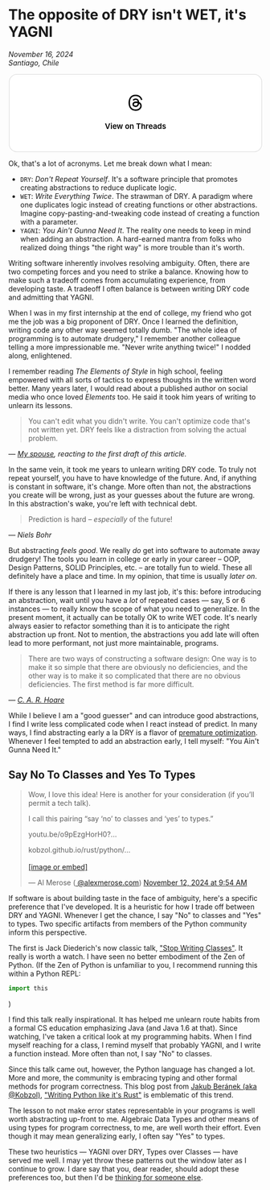# The opposite of DRY isn't WET, it's YAGNI

_November 16, 2024_ </br>
_Santiago, Chile_

<blockquote class="text-post-media" data-text-post-permalink="https://www.threads.net/@al_merose/post/C2yddc2O_oO" data-text-post-version="0" id="ig-tp-C2yddc2O_oO" style=" background:#FFF; border-width: 1px; border-style: solid; border-color: #00000026; border-radius: 16px; max-width:540px; margin: 1px; min-width:270px; padding:0; width:99.375%; width:-webkit-calc(100% - 2px); width:calc(100% - 2px);"> <a href="https://www.threads.net/@al_merose/post/C2yddc2O_oO" style=" background:#FFFFFF; line-height:0; padding:0 0; text-align:center; text-decoration:none; width:100%; font-family: -apple-system, BlinkMacSystemFont, sans-serif;" target="_blank"> <div style=" padding: 40px; display: flex; flex-direction: column; align-items: center;"><div style=" display:block; height:32px; width:32px; padding-bottom:20px;"> <svg aria-label="Threads" height="32px" role="img" viewBox="0 0 192 192" width="32px" xmlns="http://www.w3.org/2000/svg"> <path d="M141.537 88.9883C140.71 88.5919 139.87 88.2104 139.019 87.8451C137.537 60.5382 122.616 44.905 97.5619 44.745C97.4484 44.7443 97.3355 44.7443 97.222 44.7443C82.2364 44.7443 69.7731 51.1409 62.102 62.7807L75.881 72.2328C81.6116 63.5383 90.6052 61.6848 97.2286 61.6848C97.3051 61.6848 97.3819 61.6848 97.4576 61.6855C105.707 61.7381 111.932 64.1366 115.961 68.814C118.893 72.2193 120.854 76.925 121.825 82.8638C114.511 81.6207 106.601 81.2385 98.145 81.7233C74.3247 83.0954 59.0111 96.9879 60.0396 116.292C60.5615 126.084 65.4397 134.508 73.775 140.011C80.8224 144.663 89.899 146.938 99.3323 146.423C111.79 145.74 121.563 140.987 128.381 132.296C133.559 125.696 136.834 117.143 138.28 106.366C144.217 109.949 148.617 114.664 151.047 120.332C155.179 129.967 155.42 145.8 142.501 158.708C131.182 170.016 117.576 174.908 97.0135 175.059C74.2042 174.89 56.9538 167.575 45.7381 153.317C35.2355 139.966 29.8077 120.682 29.6052 96C29.8077 71.3178 35.2355 52.0336 45.7381 38.6827C56.9538 24.4249 74.2039 17.11 97.0132 16.9405C119.988 17.1113 137.539 24.4614 149.184 38.788C154.894 45.8136 159.199 54.6488 162.037 64.9503L178.184 60.6422C174.744 47.9622 169.331 37.0357 161.965 27.974C147.036 9.60668 125.202 0.195148 97.0695 0H96.9569C68.8816 0.19447 47.2921 9.6418 32.7883 28.0793C19.8819 44.4864 13.2244 67.3157 13.0007 95.9325L13 96L13.0007 96.0675C13.2244 124.684 19.8819 147.514 32.7883 163.921C47.2921 182.358 68.8816 191.806 96.9569 192H97.0695C122.03 191.827 139.624 185.292 154.118 170.811C173.081 151.866 172.51 128.119 166.26 113.541C161.776 103.087 153.227 94.5962 141.537 88.9883ZM98.4405 129.507C88.0005 130.095 77.1544 125.409 76.6196 115.372C76.2232 107.93 81.9158 99.626 99.0812 98.6368C101.047 98.5234 102.976 98.468 104.871 98.468C111.106 98.468 116.939 99.0737 122.242 100.233C120.264 124.935 108.662 128.946 98.4405 129.507Z" /></svg></div><div style=" font-size: 15px; line-height: 21px; color: #000000; font-weight: 600; "> View on Threads</div></div></a></blockquote>
<script async src="https://www.threads.net/embed.js"></script>

Ok, that's a lot of acronyms. Let me break down what I mean:

- `DRY`: _Don't Repeat Yourself_. It's a software principle that promotes creating abstractions to reduce duplicate
  logic.
- `WET`: _Write Everything Twice_. The strawman of DRY. A paradigm where one duplicates logic instead
  of creating functions or other abstractions. Imagine copy-pasting-and-tweaking code instead of creating a function
  with a parameter.
- `YAGNI`: _You Ain't Gunna Need It_. The reality one needs to keep in mind when adding an abstraction. A hard-earned
  mantra from folks who realized doing things "the right way" is more trouble than it's worth.

Writing software inherently involves resolving ambiguity. Often, there are two competing forces and you need to strike
a balance. Knowing how to make such a tradeoff comes from accumulating experience, from developing taste. A tradeoff
I often balance is between writing DRY code and admitting that YAGNI.

When I was in my first internship at the end of college, my friend who got me the job was a big proponent of DRY. Once
I learned the definition, writing code any other way seemed totally dumb. "The whole idea of programming is
to automate drudgery," I remember another colleague telling a more impressionable me. "Never write anything twice!" I
nodded along, enlightened.

I remember reading _The Elements of Style_ in high school, feeling empowered with all sorts of tactics to express
thoughts in the written word better. Many years later, I would read about a published author on social media who
once loved _Elements_ too. He said it took him years of writing to unlearn its lessons.

> You can't edit what you didn't write. You can't optimize code that's not written yet. DRY feels like a distraction
> from solving the actual problem.

— _[My spouse](https://camille.merose.com/), reacting to the first draft of this article._

In the same vein, it took me years to unlearn writing DRY code. To truly not repeat yourself, you have to
have knowledge of the future. And, if anything is constant in software, it's change. More often than not, the
abstractions you create will be wrong, just as your guesses about the future are wrong. In this abstraction's wake,
you're left with technical debt.

> Prediction is hard – _especially_ of the future!

— _Niels Bohr_

But abstracting _feels good_. We really _do_ get into software to automate away drudgery! The tools you learn in
college or early in your career – OOP, Design Patterns, SOLID Principles, etc. – are totally fun to wield. These all
definitely have a place and time. In my opinion, that time is usually _later on_.

If there is any lesson that I learned in my last job, it's this: before introducing an abstraction, wait until you have
a _lot_ of repeated cases — say, 5 or 6 instances — to really know the scope of what you need to generalize.
In the present moment, it actually can be totally OK to write WET code. It's nearly always easier to refactor something
than it is to anticipate the right abstraction up front. Not to mention, the abstractions you add late will often lead
to more performant, not just more maintainable, programs.

> There are two ways of constructing a software design: One way is to make it so simple that there are obviously no
> deficiencies, and the other way is to make it so complicated that there are no obvious deficiencies. The first method
> is far more difficult.

—
_[C. A. R. Hoare](https://web.archive.org/web/20220428130737/https://www.cs.fsu.edu/~engelen/courses/COP4610/hoare.pdf)_

While I believe I am a "good guesser" and can introduce good abstractions, I find I write less complicated code when
I react instead of predict. In many ways, I find abstracting early a la DRY is a flavor
of [premature optimization](https://m.xkcd.com/1691/). Whenever I feel tempted to add an abstraction early, I tell
myself: "You Ain't Gunna Need It."

## Say No To Classes and Yes To Types

<blockquote class="bluesky-embed" data-bluesky-uri="at://did:plc:lozmph3nfogiyoi23m4qrxus/app.bsky.feed.post/3laquwsrytg2m" data-bluesky-cid="bafyreibslwc6xihmgjhlixhsaxfhnhtwfpthmbibvl5p7rjtbehjc73j4y"><p lang="en">Wow, I love this idea! Here is another for your consideration (if you’ll permit a tech talk). 

I call this pairing “say ‘no’ to classes and ‘yes’ to types.”

youtu.be/o9pEzgHorH0?...

kobzol.github.io/rust/python/...<br><br><a href="https://bsky.app/profile/did:plc:lozmph3nfogiyoi23m4qrxus/post/3laquwsrytg2m?ref_src=embed">[image or embed]</a></p>
&mdash; Al Merose (<a href="https://bsky.app/profile/did:plc:lozmph3nfogiyoi23m4qrxus?ref_src=embed">
@alexmerose.com</a>) <a href="https://bsky.app/profile/did:plc:lozmph3nfogiyoi23m4qrxus/post/3laquwsrytg2m?ref_src=embed">
November 12, 2024 at 9:54
AM</a></blockquote><script async src="https://embed.bsky.app/static/embed.js" charset="utf-8"></script>

If software is about building taste in the face of ambiguity, here's a specific preference that I've developed. It is a
heuristic for how I trade off between DRY and YAGNI. Whenever I get the chance, I say "No" to classes and "Yes" to
types. Two specific artifacts from members of the Python community inform this perspective.

The first is Jack Diederich's now classic talk, ["Stop Writing Classes"](https://youtu.be/o9pEzgHorH0). It really is
worth a watch. I have seen no better embodiment of the Zen of Python. (If the Zen of Python is unfamiliar to you, I
recommend running this within a Python REPL:

```python
import this
```

)

I find this talk really inspirational. It has helped me unlearn route habits from a formal CS education emphasizing
Java (and Java 1.6 at that). Since watching, I've taken a critical look at my programming habits. When I find myself
reaching for a class, I remind myself that probably YAGNI, and I write a function instead. More often than not, I say
"No" to classes.

Since this talk came out, however, the Python language has changed a lot. More and more, the community is embracing
typing and other formal methods for program correctness. This blog post from
[Jakub Beránek (aka @Kobzol)](https://kobzol.github.io/), ["Writing Python like it's Rust"](https://kobzol.github.io/rust/python/2023/05/20/writing-python-like-its-rust.html)
is emblematic of this trend.

The lesson to not make error states representable in your programs is well worth abstracting up-front to me.
Algebraic Data Types and other means of using types for program correctness, to me, are well worth their effort. Even
though it may mean generalizing early, I often say "Yes" to types.

These two heuristics — YAGNI over DRY, Types over Classes — have served me well. I may yet throw these patterns out the
window later as I continue to grow. I dare say that you, dear reader, should adopt these preferences too, but then
I'd be [thinking for someone else](think.md).

